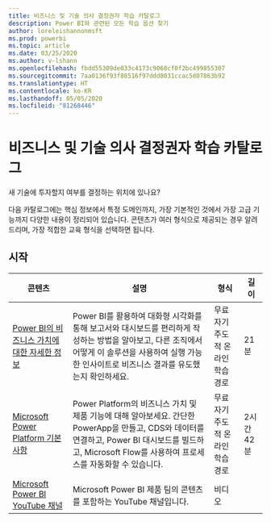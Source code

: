 ```yaml
---
title: 비즈니스 및 기술 의사 결정권자 학습 카탈로그
description: Power BI와 관련된 모든 학습 옵션 찾기
author: loreleishannonmsft
ms.prod: powerbi
ms.topic: article
ms.date: 03/25/2020
ms.author: v-lshann
ms.openlocfilehash: fbdd55309de033c4173c9068cf0f2bc499855307
ms.sourcegitcommit: 7aa0136f93f88516f97ddd8031ccac5d07863b92
ms.translationtype: HT
ms.contentlocale: ko-KR
ms.lasthandoff: 05/05/2020
ms.locfileid: "81268446"
---
```

# <a name="business-and-technical-decision-makers-learning-catalog"></a>비즈니스 및 기술 의사 결정권자 학습 카탈로그

새 기술에 투자할지 여부를 결정하는 위치에 있나요? 

다음 카탈로그에는 핵심 정보에서 특정 도메인까지, 가장 기본적인 것에서 가장 고급 기능까지 다양한 내용이 정리되어 있습니다. 콘텐츠가 여러 형식으로 제공되는 경우 알려 드리며, 가장 적합한 교육 형식을 선택하면 됩니다. 

## <a name="get-started"></a>시작<a name="get-started"></a>
| 콘텐츠  | 설명  | 형식  | 길이     |
|---------------------------------------------------------------------------------------------------------------|------------------------------------------------------------------------------------------------------------------------------------------------------------------------------------------------------------------------|---------------------------------------|------------|
| [Power BI의 비즈니스 가치에 대한 자세한 정보](https://docs.microsoft.com/learn/modules/introduction-power-bi/) | Power BI를 활용하여 대화형 시각화를 통해 보고서와 대시보드를 편리하게 작성하는 방법을 알아보고, 다른 조직에서 어떻게 이 솔루션을 사용하여 실행 가능한 인사이트로 비즈니스 결과를 유도했는지 확인하세요. | 무료 자기 주도적 온라인 학습 경로 | 21분 |
| [Microsoft Power Platform 기본 사항](https://docs.microsoft.com/learn/paths/power-plat-fundamentals/)      | Power Platform의 비즈니스 가치 및 제품 기능에 대해 알아보세요. 간단한 PowerApp을 만들고, CDS와 데이터를 연결하고, Power BI 대시보드를 빌드하고, Microsoft Flow를 사용하여 프로세스를 자동화할 수 있습니다.                          | 무료 자기 주도적 온라인 학습 경로 | 2시간 42분  |
| [Microsoft Power BI YouTube 채널](https://www.youtube.com/user/mspowerbi/videos)  | Microsoft Power BI 제품 팀의 콘텐츠를 포함하는 YouTube 채널입니다.  | 비디오   |            |
